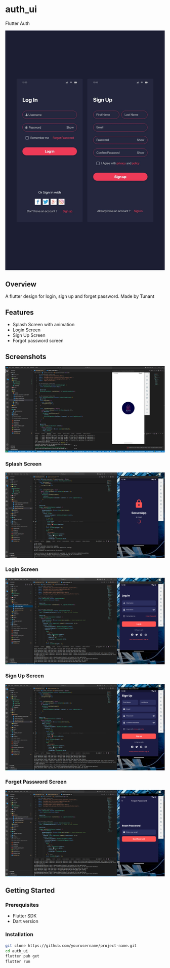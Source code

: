 # auth_ui

Flutter Auth

![App Screenshot](assets/screenshots/cover.jpg)

## Overview

A flutter design for login, sign up and forget password. Made by Tunant

## Features

- Splash Screen with animation
- Login Screen
- Sign Up Screen
- Forgot password screen

## Screenshots

![App Screenshot](assets/screenshots/cover1.png)

### Splash Screen

![Splash Screen](assets/screenshots/splash.png)

### Login Screen

![Home Page](assets/screenshots/login.png)

### Sign Up Screen

![Sign Up Screen](assets/screenshots/signup.png)

### Forget Password Screen

![Forget Password Screen](assets/screenshots/forget.png)

## Getting Started

### Prerequisites

- Flutter SDK
- Dart version

### Installation

```bash
git clone https://github.com/yourusername/project-name.git
cd auth_ui
flutter pub get
flutter run
```
